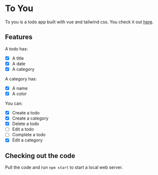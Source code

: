 # To You

To you is a todo app built with vue and tailwind css. You check it out [here](https://cirqlar.github.io/to-you/).

## Features

A todo has:
- [x] A title
- [x] A date
- [x] A category

A category has:
- [x] A name
- [x] A color

You can:
- [x] Create a todo
- [x] Create a category
- [x] Delete a todo
- [ ] Edit a todo
- [ ] Complete a todo
- [x] Edit a category

## Checking out the code

Pull the code and run `npm start` to start a local web server. 